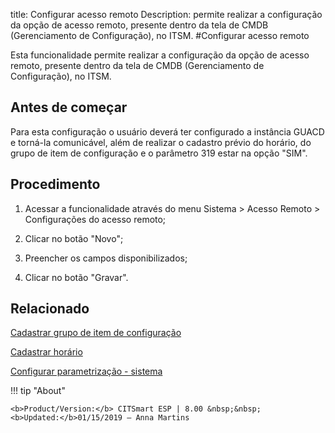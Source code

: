 title: Configurar acesso remoto
Description: permite realizar a configuração da opção de acesso remoto, presente dentro da tela de CMDB (Gerenciamento de Configuração), no ITSM.
#Configurar acesso remoto

Esta funcionalidade permite realizar a configuração da opção de acesso remoto,
presente dentro da tela de CMDB (Gerenciamento de Configuração), no ITSM.

Antes de começar
----------------

Para esta configuração o usuário deverá ter configurado a instância GUACD e
torná-la comunicável, além de realizar o cadastro prévio do horário, do grupo de
item de configuração e o parâmetro 319 estar na opção "SIM".

Procedimento
------------

1.  Acessar a funcionalidade através do menu Sistema \> Acesso Remoto \>
    Configurações do acesso remoto;

2.  Clicar no botão "Novo";

3.  Preencher os campos disponibilizados;

4.  Clicar no botão "Gravar".


Relacionado
-----------

[Cadastrar grupo de item de configuração](/pt-br/citsmart-esp-8/processes/configuration/configuration/register-configuration-item-group.html)

[Cadastrar horário](/pt-br/citsmart-esp-8/processes/event/configuration/register-time.html)

[Configurar parametrização - sistema](/pt-br/citsmart-esp-8/platform-administration/parameters-list/configure-parametrization-system.html)

!!! tip "About"

    <b>Product/Version:</b> CITSmart ESP | 8.00 &nbsp;&nbsp;
    <b>Updated:</b>01/15/2019 – Anna Martins
